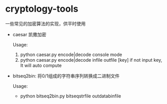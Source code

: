 # cryptology-tools
一些常见的加密算法的实现，供平时使用
* caesar  凯撒加密

  Usage:
	1. python caesar.py encode|decode
	   console mode
	2. python caesar.py encode|decode infile outfile [key]
	   if not input key, It will auto compute

* bitseq2bin: 将0/1组成的字符串序列转换成二进制文件
  
  Usage:

	* python bitseq2bin.py bitseqstrfile outdatabinfile
